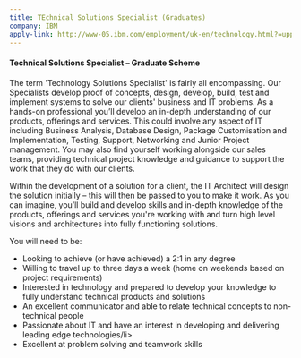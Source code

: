 ```yaml
---
title: TEchnical Solutions Specialist (Graduates)
company: IBM
apply-link: http://www-05.ibm.com/employment/uk-en/technology.html?=uppermenu
---
```


<h4>Technical Solutions Specialist – Graduate Scheme</h4>
<p>
The term 'Technology Solutions Specialist' is fairly all encompassing. Our Specialists develop proof of concepts, design, develop, build, test and implement systems to solve our clients' business and IT problems.
As a hands-on professional you’ll develop an in-depth understanding of our products, offerings and services. This could involve any aspect of IT including Business Analysis, Database Design, Package Customisation and Implementation, Testing, Support, Networking and Junior Project management. You may also find yourself working alongside our sales teams, providing technical project knowledge and guidance to support the work that they do with our clients.
</p>
<p>
Within the development of a solution for a client, the IT Architect will design the solution initially – this will then be passed to you to make it work. As you can imagine, you’ll build and develop skills and in-depth knowledge of the products, offerings and services you're working with and turn high level visions and architectures into fully functioning solutions.
</p>
<p>
    You will need to be:
    <ul>
        <li>Looking to achieve (or have achieved) a 2:1 in any degree</li>
        <li>Willing to travel up to three days a week (home on weekends based on project requirements)</li>
        <li>Interested in technology and prepared to develop your knowledge to fully understand technical products and solutions</li>
        <li>An excellent communicator and able to relate technical concepts to non-technical people</li>
        <li>Passionate about IT and have an interest in developing and delivering leading edge technologies/li>
        <li>Excellent at problem solving and teamwork skills</li>
    </ul>
</p>